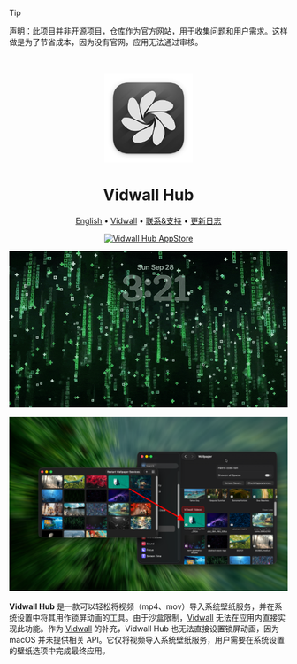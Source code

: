<!--idoc:ignore:start-->
> [!TIP]
> 声明：此项目并非开源项目，仓库作为官方网站，用于收集问题和用户需求。这样做是为了节省成本，因为没有官网，应用无法通过审核。
<!--idoc:ignore:end-->

<div align="center">
  <br />
  <br />
  <img src="./assets/logo.png" width="160" height="160">
  <h1>
    Vidwall Hub
  </h1>
  <!--rehype:style=border: 0;-->
  <p>
    <a href="./README.md">English</a> • 
    <a href="https://wangchujiang.com/vidwall/" target="_blank">Vidwall</a> • 
    <a target="_blank" href="https://github.com/jaywcjlove/vidwall-hub/issues/new?template=bug_report_cn.yml">联系&支持</a> • 
    <a href="./CHANGELOG.zh.md">更新日志</a>
  </p>
  <p>
    <a target="_blank" href="https://github.com/jaywcjlove/vidwall-hub/releases/latest/" title="Vidwall Hub for macOS">
      <img alt="Vidwall Hub AppStore" src="https://jaywcjlove.github.io/sb/download/apple-download.svg" height="51" />
    </a>
  </p>
</div>

![Vidwall Hub](./assets/VidwallHub.gif)

![Vidwall Hub](./assets/vidwall-hub-screenshots-1.png)

**Vidwall Hub** 是一款可以轻松将视频（mp4、mov）导入系统壁纸服务，并在系统设置中将其用作锁屏动画的工具。由于沙盒限制，[Vidwall](https://github.com/jaywcjlove/vidwall) 无法在应用内直接实现此功能。作为 [Vidwall](https://github.com/jaywcjlove/vidwall) 的补充，Vidwall Hub 也无法直接设置锁屏动画，因为 macOS 并未提供相关 API。它仅将视频导入系统壁纸服务，用户需要在系统设置的壁纸选项中完成最终应用。